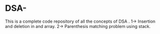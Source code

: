 # DSA-
This is a complete code repository of all the concepts of DSA .
1-> Insertion and deletion in and array.
2-> Parenthesis matching problem using stack.
